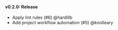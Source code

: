 #### v0.2.0: Release

 - Apply lint rules (#6) @hardillb
 - Add project workflow automation (#5) @knolleary